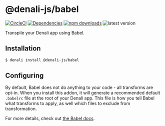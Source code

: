 # @denali-js/babel

[![CircleCI](https://img.shields.io/circleci/project/github/denali-js/babel.svg?style=flat-square)](https://circleci.com/gh/denali-js/babel)
[![Dependencies](https://img.shields.io/david/denali-js/babel.svg?style=flat-square)](https://david-dm.org/denali-js/babel)
[![npm downloads](https://img.shields.io/npm/dm/@denali-js/babel.svg?style=flat-square)](https://www.npmjs.com/package/@denali-js/babel)
![latest version](https://img.shields.io/npm/v/@denali-js/babel.svg?style=flat-square)

Transpile your Denali app using Babel.

## Installation

```sh
$ denali install @denali-js/babel
```

## Configuring

By default, Babel does not do anything to your code - all transforms are opt-in. When you install
this addon, it will generate a recommended default `.babelrc` file at the root of your Denali app.
This file is how you tell Babel what transforms to apply, as well which files to exclude from
transformation.

For more details, check out [the Babel docs](https://babeljs.io/docs/usage/babelrc/).
